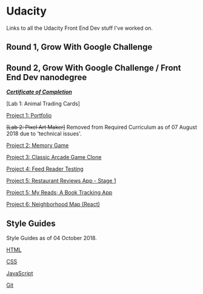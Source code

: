 # Udacity
Links to all the Udacity Front End Dev stuff I've worked on.

## Round 1, Grow With Google Challenge

## Round 2, Grow With Google Challenge / Front End Dev nanodegree

[***Certificate of Completion***](https://confirm.udacity.com/K2293LAS)

[Lab 1: Animal Trading Cards]

[Project 1: Portfolio](https://github.com/terribedore/gwg-r2-fend-project1-portfolio)

~~[Lab 2: Pixel Art Maker]~~  Removed from Required Curriculum as of 07 August 2018 due to 'technical issues'.

[Project 2: Memory Game](https://github.com/terribedore/fend-project-memory-game)

[Project 3: Classic Arcade Game Clone](https://github.com/terribedore/frontend-nanodegree-arcade-game)

[Project 4: Feed Reader Testing](https://github.com/terribedore/frontend-nanodegree-feedreader)

[Project 5: Restaurant Reviews App - Stage 1](https://github.com/terribedore/mws-restaurant-stage-1)

[Project 5: My Reads; A Book Tracking App](https://github.com/terribedore/reactnd-project-myreads-starter)

[Project 6: Neighborhood Map (React)](https://github.com/terribedore/local-coffee-map)

## Style Guides

Style Guides as of 04 October 2018.

[HTML](https://github.com/terribedore/Udacity/blob/master/HTML_Udacity_Nanodegree_Style_Guide.pdf)

[CSS](https://github.com/terribedore/Udacity/blob/master/CSS_Udacity_Nanodegree_Style_Guide.pdf)

[JavaScript](https://github.com/terribedore/Udacity/blob/master/JavaScript_Udacity_Nanodegree_Style_Guide.pdf)

[Git](https://github.com/terribedore/Udacity/blob/master/Git_Udacity_Nanodegree_Style_Guide.pdf)
